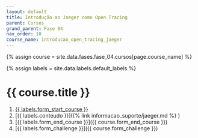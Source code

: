 ```yaml
---
layout: default
title: Introdução ao Jaeger como Open Tracing 
parent: Cursos
grand_parent: Fase 04
nav_order: 10
course_name: introducao_open_tracing_jaeger
---
```


{% assign course = site.data.fases.fase_04.cursos[page.course_name] %}

{% assign labels = site.data.labels.default_labels %}


# {{  course.title }}

1. [{{ labels.form_start_course }}]({{course.form_start_course}})
2. [{{ labels.conteudo }}]({% link informacao_suporte/jaeger.md %} )
3. [{{ labels.form_end_course }}]({{ course.form_end_course }})
4. [{{ labels.form_challenge }}]({{ course.form_challenge }})
